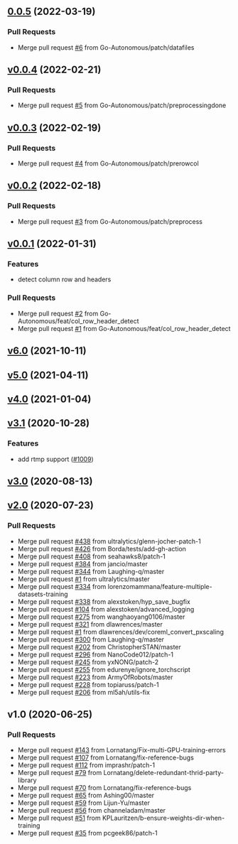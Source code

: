 
<a name="0.0.5"></a>
## [0.0.5](http://github.com/go-Autonomous/vision2/compare/v0.0.4...0.0.5) (2022-03-19)

### Pull Requests

* Merge pull request [#6](http://github.com/go-Autonomous/vision2/issues/6) from Go-Autonomous/patch/datafiles


<a name="v0.0.4"></a>
## [v0.0.4](http://github.com/go-Autonomous/vision2/compare/v0.0.3...v0.0.4) (2022-02-21)

### Pull Requests

* Merge pull request [#5](http://github.com/go-Autonomous/vision2/issues/5) from Go-Autonomous/patch/preprocessingdone


<a name="v0.0.3"></a>
## [v0.0.3](http://github.com/go-Autonomous/vision2/compare/v0.0.2...v0.0.3) (2022-02-19)

### Pull Requests

* Merge pull request [#4](http://github.com/go-Autonomous/vision2/issues/4) from Go-Autonomous/patch/prerowcol


<a name="v0.0.2"></a>
## [v0.0.2](http://github.com/go-Autonomous/vision2/compare/v0.0.1...v0.0.2) (2022-02-18)

### Pull Requests

* Merge pull request [#3](http://github.com/go-Autonomous/vision2/issues/3) from Go-Autonomous/patch/preprocess


<a name="v0.0.1"></a>
## [v0.0.1](http://github.com/go-Autonomous/vision2/compare/v6.0...v0.0.1) (2022-01-31)

### Features

* detect column row and headers

### Pull Requests

* Merge pull request [#2](http://github.com/go-Autonomous/vision2/issues/2) from Go-Autonomous/feat/col_row_header_detect
* Merge pull request [#1](http://github.com/go-Autonomous/vision2/issues/1) from Go-Autonomous/feat/col_row_header_detect


<a name="v6.0"></a>
## [v6.0](http://github.com/go-Autonomous/vision2/compare/v5.0...v6.0) (2021-10-11)


<a name="v5.0"></a>
## [v5.0](http://github.com/go-Autonomous/vision2/compare/v4.0...v5.0) (2021-04-11)


<a name="v4.0"></a>
## [v4.0](http://github.com/go-Autonomous/vision2/compare/v3.1...v4.0) (2021-01-04)


<a name="v3.1"></a>
## [v3.1](http://github.com/go-Autonomous/vision2/compare/v3.0...v3.1) (2020-10-28)

### Features

* add rtmp support ([#1009](http://github.com/go-Autonomous/vision2/issues/1009))


<a name="v3.0"></a>
## [v3.0](http://github.com/go-Autonomous/vision2/compare/v2.0...v3.0) (2020-08-13)


<a name="v2.0"></a>
## [v2.0](http://github.com/go-Autonomous/vision2/compare/v1.0...v2.0) (2020-07-23)

### Pull Requests

* Merge pull request [#438](http://github.com/go-Autonomous/vision2/issues/438) from ultralytics/glenn-jocher-patch-1
* Merge pull request [#426](http://github.com/go-Autonomous/vision2/issues/426) from Borda/tests/add-gh-action
* Merge pull request [#408](http://github.com/go-Autonomous/vision2/issues/408) from seahawks8/patch-1
* Merge pull request [#384](http://github.com/go-Autonomous/vision2/issues/384) from jancio/master
* Merge pull request [#344](http://github.com/go-Autonomous/vision2/issues/344) from Laughing-q/master
* Merge pull request [#1](http://github.com/go-Autonomous/vision2/issues/1) from ultralytics/master
* Merge pull request [#334](http://github.com/go-Autonomous/vision2/issues/334) from lorenzomammana/feature-multiple-datasets-training
* Merge pull request [#338](http://github.com/go-Autonomous/vision2/issues/338) from alexstoken/hyp_save_bugfix
* Merge pull request [#104](http://github.com/go-Autonomous/vision2/issues/104) from alexstoken/advanced_logging
* Merge pull request [#275](http://github.com/go-Autonomous/vision2/issues/275) from wanghaoyang0106/master
* Merge pull request [#321](http://github.com/go-Autonomous/vision2/issues/321) from dlawrences/master
* Merge pull request [#1](http://github.com/go-Autonomous/vision2/issues/1) from dlawrences/dev/coreml_convert_pxscaling
* Merge pull request [#300](http://github.com/go-Autonomous/vision2/issues/300) from Laughing-q/master
* Merge pull request [#202](http://github.com/go-Autonomous/vision2/issues/202) from ChristopherSTAN/master
* Merge pull request [#296](http://github.com/go-Autonomous/vision2/issues/296) from NanoCode012/patch-1
* Merge pull request [#245](http://github.com/go-Autonomous/vision2/issues/245) from yxNONG/patch-2
* Merge pull request [#255](http://github.com/go-Autonomous/vision2/issues/255) from edurenye/ignore_torchscript
* Merge pull request [#223](http://github.com/go-Autonomous/vision2/issues/223) from ArmyOfRobots/master
* Merge pull request [#228](http://github.com/go-Autonomous/vision2/issues/228) from topiaruss/patch-1
* Merge pull request [#206](http://github.com/go-Autonomous/vision2/issues/206) from ml5ah/utils-fix


<a name="v1.0"></a>
## v1.0 (2020-06-25)

### Pull Requests

* Merge pull request [#143](http://github.com/go-Autonomous/vision2/issues/143) from Lornatang/Fix-multi-GPU-training-errors
* Merge pull request [#107](http://github.com/go-Autonomous/vision2/issues/107) from Lornatang/fix-reference-bugs
* Merge pull request [#112](http://github.com/go-Autonomous/vision2/issues/112) from imprashr/patch-1
* Merge pull request [#79](http://github.com/go-Autonomous/vision2/issues/79) from Lornatang/delete-redundant-thrid-party-library
* Merge pull request [#70](http://github.com/go-Autonomous/vision2/issues/70) from Lornatang/fix-reference-bugs
* Merge pull request [#65](http://github.com/go-Autonomous/vision2/issues/65) from Ashing00/master
* Merge pull request [#59](http://github.com/go-Autonomous/vision2/issues/59) from Lijun-Yu/master
* Merge pull request [#56](http://github.com/go-Autonomous/vision2/issues/56) from channeladam/master
* Merge pull request [#51](http://github.com/go-Autonomous/vision2/issues/51) from KPLauritzen/b-ensure-weights-dir-when-training
* Merge pull request [#35](http://github.com/go-Autonomous/vision2/issues/35) from pcgeek86/patch-1

